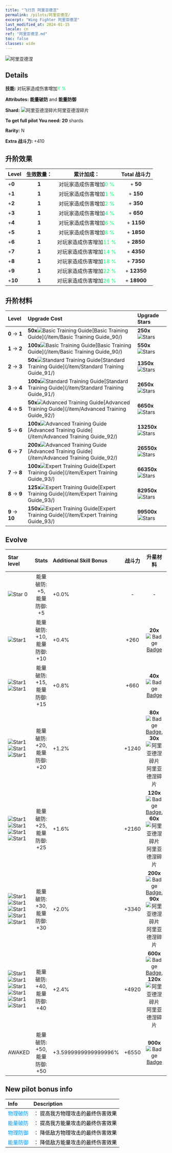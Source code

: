 ```yaml
---
title: "飞行员 阿里亚德涅"
permalink: /pilots/阿里亚德涅/
excerpt: "Wing Fighter 阿里亚德涅"
last_modified_at: 2024-01-15
locale: cn
ref: "阿里亚德涅.md"
toc: false
classes: wide
---
```



 ![阿里亚德涅](/images/pilots/aviator_piece_3008.png)

## Details

 **技能:** 对玩家造成伤害增加<span style="color: #03ff6b">Y %</span><br/><span style="color: #000000;"></span> 

 **Attributes:** **能量破防** and **能量防御**

 **Shard:** ![阿里亚德涅碎片](/images/pilots/Aradnie_Shard_p.png)阿里亚德涅碎片 

 **To get full pilot You need:** **20** shards 

 **Rarity:** N 

 **Extra 战斗力:** +410 



## 升阶效果

  |  Level | 生效数量： |     累计加成：    | Total 战斗力 |
  |:----|:-----:|:-------------------:|:-------:|
  | +**0**  | **1**  | 对玩家造成伤害增加<span style="color: #03ff6b">0 %</span><br/><span style="color: #000000;"></span>  | + **50** |
  | +**1**  | **1**  | 对玩家造成伤害增加<span style="color: #03ff6b">1 %</span><br/><span style="color: #000000;"></span>  | + **150** |
  | +**2**  | **1**  | 对玩家造成伤害增加<span style="color: #03ff6b">2 %</span><br/><span style="color: #000000;"></span>  | + **350** |
  | +**3**  | **1**  | 对玩家造成伤害增加<span style="color: #03ff6b">4 %</span><br/><span style="color: #000000;"></span>  | + **650** |
  | +**4**  | **1**  | 对玩家造成伤害增加<span style="color: #03ff6b">6 %</span><br/><span style="color: #000000;"></span>  | + **1150** |
  | +**5**  | **1**  | 对玩家造成伤害增加<span style="color: #03ff6b">8 %</span><br/><span style="color: #000000;"></span>  | + **1850** |
  | +**6**  | **1**  | 对玩家造成伤害增加<span style="color: #03ff6b">11 %</span><br/><span style="color: #000000;"></span>  | + **2850** |
  | +**7**  | **1**  | 对玩家造成伤害增加<span style="color: #03ff6b">14 %</span><br/><span style="color: #000000;"></span>  | + **4350** |
  | +**8**  | **1**  | 对玩家造成伤害增加<span style="color: #03ff6b">18 %</span><br/><span style="color: #000000;"></span>  | + **7350** |
  | +**9**  | **1**  | 对玩家造成伤害增加<span style="color: #03ff6b">22 %</span><br/><span style="color: #000000;"></span>  | + **12350** |
  | +**10**  | **1**  | 对玩家造成伤害增加<span style="color: #03ff6b">26 %</span><br/><span style="color: #000000;"></span>  | + **18900** |




## 升阶材料

  |  Level |      Upgrade Cost   |  Upgrade Stars  |
  |:-------|:--------------------|:----------------|
  | **0** -> **1**  | **50x**![Basic Training Guide](/images/item/Basic_Training_Guide_p.png)[Basic Training Guide](/item/Basic Training Guide_90/) | **250x**![Stars](/images/item/Stars_p.png) |
  | **1** -> **2**  | **100x**![Basic Training Guide](/images/item/Basic_Training_Guide_p.png)[Basic Training Guide](/item/Basic Training Guide_90/) | **550x**![Stars](/images/item/Stars_p.png) |
  | **2** -> **3**  | **50x**![Standard Training Guide](/images/item/Standard_Training_Guide_p.png)[Standard Training Guide](/item/Standard Training Guide_91/) | **1350x**![Stars](/images/item/Stars_p.png) |
  | **3** -> **4**  | **100x**![Standard Training Guide](/images/item/Standard_Training_Guide_p.png)[Standard Training Guide](/item/Standard Training Guide_91/) | **2650x**![Stars](/images/item/Stars_p.png) |
  | **4** -> **5**  | **50x**![Advanced Training Guide](/images/item/Advanced_Training_Guide_p.png)[Advanced Training Guide](/item/Advanced Training Guide_92/) | **6650x**![Stars](/images/item/Stars_p.png) |
  | **5** -> **6**  | **100x**![Advanced Training Guide](/images/item/Advanced_Training_Guide_p.png)[Advanced Training Guide](/item/Advanced Training Guide_92/) | **13250x**![Stars](/images/item/Stars_p.png) |
  | **6** -> **7**  | **200x**![Advanced Training Guide](/images/item/Advanced_Training_Guide_p.png)[Advanced Training Guide](/item/Advanced Training Guide_92/) | **26550x**![Stars](/images/item/Stars_p.png) |
  | **7** -> **8**  | **100x**![Expert Training Guide](/images/item/Expert_Training_Guide_p.png)[Expert Training Guide](/item/Expert Training Guide_93/) | **66350x**![Stars](/images/item/Stars_p.png) |
  | **8** -> **9**  | **125x**![Expert Training Guide](/images/item/Expert_Training_Guide_p.png)[Expert Training Guide](/item/Expert Training Guide_93/) | **82950x**![Stars](/images/item/Stars_p.png) |
  | **9** -> **10**  | **150x**![Expert Training Guide](/images/item/Expert_Training_Guide_p.png)[Expert Training Guide](/item/Expert Training Guide_93/) | **99500x**![Stars](/images/item/Stars_p.png) |




## Evolve

  |  Star level | Stats | Additional Skill Bonus | 战斗力 | 升星材料 | Awake Costs Shards |
  |:------------|:-----:|:-------------------|:----------------:|:--------------------:|:-------------|
  | ![Star 0](/images/s0.png)  | 能量破防: +5, 能量防御: +5  | +0.0%  | -  | -  |  |
  | ![Star1](/images/s1.png)  | 能量破防: +10, 能量防御: +10  | +0.4%  | +260  | **20x**![Badge](/images/item/Badge_p.png)[Badge](/item/Badge_94/)  |  |
  | ![Star1](/images/s1.png)![Star1](/images/s1.png)  | 能量破防: +15, 能量防御: +15  | +0.8%  | +660  | **40x**![Badge](/images/item/Badge_p.png)[Badge](/item/Badge_94/)  |  |
  | ![Star1](/images/s1.png)![Star1](/images/s1.png)![Star1](/images/s1.png)  | 能量破防: +20, 能量防御: +20  | +1.2%  | +1240  | **80x**![Badge](/images/item/Badge_p.png)[Badge](/item/Badge_94/), **30x**![阿里亚德涅碎片](/images/pilots/Aradnie_Shard_p.png)阿里亚德涅碎片  |  |
  | ![Star1](/images/s1.png)![Star1](/images/s1.png)![Star1](/images/s1.png)![Star1](/images/s1.png)  | 能量破防: +25, 能量防御: +25  | +1.6%  | +2160  | **120x**![Badge](/images/item/Badge_p.png)[Badge](/item/Badge_94/), **60x**![阿里亚德涅碎片](/images/pilots/Aradnie_Shard_p.png)阿里亚德涅碎片  |  |
  | ![Star1](/images/s1.png)![Star1](/images/s1.png)![Star1](/images/s1.png)![Star1](/images/s1.png)![Star1](/images/s1.png)  | 能量破防: +30, 能量防御: +30  | +2.0%  | +3340  | **200x**![Badge](/images/item/Badge_p.png)[Badge](/item/Badge_94/), **90x**![阿里亚德涅碎片](/images/pilots/Aradnie_Shard_p.png)阿里亚德涅碎片  |  |
  | ![Star1](/images/s1.png)![Star1](/images/s1.png)![Star1](/images/s1.png)![Star1](/images/s1.png)![Star1](/images/s1.png)![Star1](/images/s1.png)  | 能量破防: +40, 能量防御: +40  | +2.4%  | +4920  | **600x**![Badge](/images/item/Badge_p.png)[Badge](/item/Badge_94/), **120x**![阿里亚德涅碎片](/images/pilots/Aradnie_Shard_p.png)阿里亚德涅碎片  |  |
  | AWAKED  | 能量破防: +50, 能量防御: +50  | +3.5999999999999996%  | +6550  | **900x**![Badge](/images/item/Badge_p.png)[Badge](/item/Badge_94/)  |  ![N](/images/pilots/N_p.png) x1060 |



## New pilot bonus info

  |  Info |  Description |
  |:------|:-------------|
  | <span style="color: #0099f2">物理破防</span> | <span style="color: #000000;">： 提高我方物理攻击的最终伤害效果</span> |
  | <span style="color: #0099f2">能量破防</span> | <span style="color: #000000;">： 提高我方能量攻击的最终伤害效果</span> |
  | <span style="color: #0099f2">物理防御</span> | <span style="color: #000000;">： 降低敌方物理攻击的最终伤害效果</span> |
  | <span style="color: #0099f2">能量防御</span> | <span style="color: #000000;">： 降低敌方能量攻击的最终伤害效果</span> |

